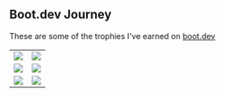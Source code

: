 ## Boot.dev Journey
These are some of the trophies I've earned on [boot.dev](https://www.boot.dev)

<!--
**trice/trice** is a ✨ _special_ ✨ repository because its `README.md` (this file) appears on your GitHub profile.

Here are some ideas to get you started:

- 🔭 I’m currently working on ...
- 🌱 I’m currently learning ...
- 👯 I’m looking to collaborate on ...
- 🤔 I’m looking for help with ...
- 💬 Ask me about ...
- 📫 How to reach me: ...
- 😄 Pronouns: ...
- ⚡ Fun fact: ...
-->
|   |   |
| --- | --- |
| <img src="https://qvault-webapp-dynamic-assets.storage.googleapis.com/certificates/120f4a4e-a84c-40b5-ae21-ce551d7fa0a0.jpeg?1748235764845"> | <img src="https://qvault-webapp-dynamic-assets.storage.googleapis.com/certificates/03c7a351-4807-4c86-88ea-0fc502ffec17.jpeg?1748235893426"> |
| <img src="https://qvault-webapp-dynamic-assets.storage.googleapis.com/certificates/94a1a74d-a8f1-4b98-bf43-8bc7cee10ca9.jpeg?1748236538648"> | <img src="https://qvault-webapp-dynamic-assets.storage.googleapis.com/certificates/5e00626f-07e3-4da8-9925-ef68c927d05a.jpeg?1748236582761"> |
| <img src="https://qvault-webapp-dynamic-assets.storage.googleapis.com/certificates/28313b0c-7419-4d59-8867-14c62f7d697d.jpeg?1748236642028"> | <img src="https://qvault-webapp-dynamic-assets.storage.googleapis.com/certificates/69ce0f74-cdf4-43f4-ae8f-6a7fdca9d4a5.jpeg?1748236780341"> |
